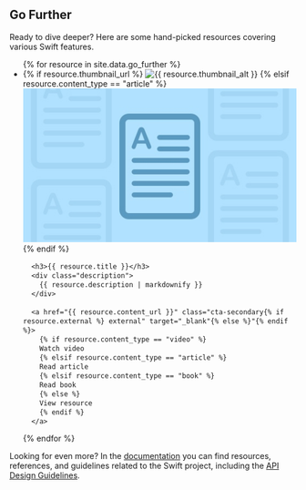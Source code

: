 ## Go Further

Ready to dive deeper? Here are some hand-picked resources covering various Swift features.

<ul class="go-further-list">
  {% for resource in site.data.go_further %}
  <li class="resource{% if resource.featured %} featured{% endif %}">
      {% if resource.thumbnail_url %}
        <img class="thumbnail" src="{{ resource.thumbnail_url }}" alt="{{ resource.thumbnail_alt }}"/>
      {% elsif resource.content_type == "article" %}
        <img class="thumbnail" src="/assets/images/getting-started/article-thumbnail.jpg" alt="An article icon"/>
      {% endif %}

      <h3>{{ resource.title }}</h3>
      <div class="description">
        {{ resource.description | markdownify }}
      </div>
      
      <a href="{{ resource.content_url }}" class="cta-secondary{% if resource.external %} external" target="_blank"{% else %}"{% endif %}>
        {% if resource.content_type == "video" %}
        Watch video
        {% elsif resource.content_type == "article" %}
        Read article
        {% elsif resource.content_type == "book" %}
        Read book
        {% else %}
        View resource
        {% endif %}
      </a>
  </li>
  {% endfor %}
</ul>

Looking for even more? In the [documentation](/documentation/) you can find resources, references, and guidelines related to the Swift project, including the [API Design Guidelines](/documentation/api-design-guidelines/).
